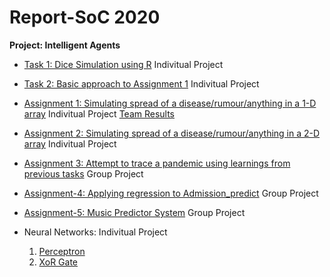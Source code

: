 # Report-SoC 2020

**Project: Intelligent Agents**

* [Task 1: Dice Simulation using R](https://github.com/divyanshikamra/Report-SoC2020/blob/master/Submission/Task1-Dice%20Simulation )
Indivitual Project

* [Task 2: Basic approach to Assignment 1](https://github.com/divyanshikamra/Report-SoC2020/tree/master/Submission/Assignment1/Basic%20Approach )
Indivitual Project

* [Assignment 1: Simulating spread of a disease/rumour/anything in a 1-D array](https://github.com/divyanshikamra/Report-SoC2020/tree/master/Submission/Assignment1/Final%20Submission)
Indivitual Project
[Team Results](https://docs.google.com/spreadsheets/d/10FrS48lpKSq90jhKPP6wHfa9FxE76ypXISpi8zBEJ-c)

* [Assignment 2: Simulating spread of a disease/rumour/anything in a 2-D array](https://github.com/divyanshikamra/Report-SoC2020/tree/master/Submission/Assignment-2)
Indivitual Project

* [Assignment 3: Attempt to trace a pandemic using learnings from previous tasks](https://github.com/divyanshikamra/Report-SoC2020/tree/master/Submission/Assignment-3)
Group Project

* [Assignment-4: Applying regression to Admission_predict](https://github.com/divyanshikamra/Report-SoC2020/tree/master/Submission/Assignment-4)
Group Project

* [Assignment-5: Music Predictor System](https://github.com/divyanshikamra/Report-SoC2020/tree/master/Submission/Assignment-5)
Group Project

* Neural Networks: Indivitual Project
     1. [Perceptron](https://github.com/divyanshikamra/Report-SoC2020/tree/master/Submission/Assignment-6)
     2. [XoR Gate](https://github.com/divyanshikamra/Report-SoC2020/tree/master/Submission/Assignment-7)




